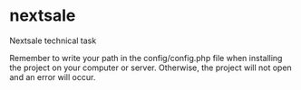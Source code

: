 # nextsale
Nextsale technical task

Remember to write your path in the config/config.php file when installing the project on your computer or server.
Otherwise, the project will not open and an error will occur.
